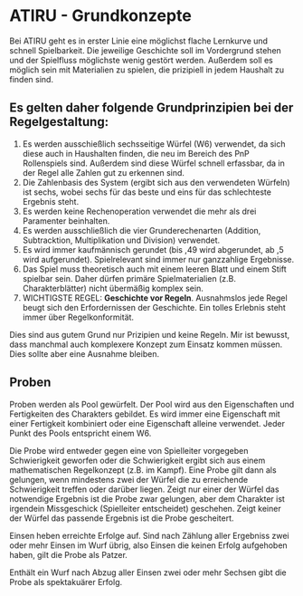 # ATIRU - Grundkonzepte

Bei ATIRU geht es in erster Linie eine möglichst flache Lernkurve und schnell Spielbarkeit. Die jeweilige Geschichte soll im Vordergrund stehen und der Spielfluss möglichste wenig gestört werden. Außerdem soll es möglich sein mit Materialien zu spielen, die prizipiell in jedem Haushalt zu finden sind.

## Es gelten daher folgende Grundprinzipien bei der Regelgestaltung:

1. Es werden ausschießlich sechsseitige Würfel (W6) verwendet, da sich diese auch in Haushalten finden, die neu im Bereich des PnP Rollenspiels sind. Außerdem sind diese Würfel schnell erfassbar, da in der Regel alle Zahlen gut zu erkennen sind.
2. Die Zahlenbasis des System (ergibt sich aus den verwendeten Würfeln) ist sechs, wobei sechs für das beste und eins für das schlechteste Ergebnis steht.
3. Es werden keine Rechenoperation verwendet die mehr als drei Paramenter beinhalten.
4. Es werden ausschließlich die vier Grunderechenarten (Addition, Subtracktion, Multiplikation und Division) verwendet.
5. Es wird immer kaufmännisch gerundet (bis ,49 wird abgerundet, ab ,5 wird aufgerundet). Spielrelevant sind immer nur ganzzahlige Ergebnisse.
6. Das Spiel muss theoretisch auch mit einem leeren Blatt und einem Stift spielbar sein. Daher dürfen primäre Spielmaterialien (z.B. Charakterblätter) nicht übermäßig komplex sein.
7. WICHTIGSTE REGEL: **Geschichte vor Regeln**. Ausnahmslos jede Regel beugt sich den Erfordernissen der Geschichte. Ein tolles Erlebnis steht immer über Regelkonformität.

Dies sind aus gutem Grund nur Prizipien und keine Regeln. Mir ist bewusst, dass manchmal auch komplexere Konzept zum Einsatz kommen müssen. Dies sollte aber eine Ausnahme bleiben.

## Proben

Proben werden als Pool gewürfelt. Der Pool wird aus den Eigenschaften und Fertigkeiten des Charakters gebildet. Es wird immer eine Eigenschaft mit einer Fertigkeit kombiniert oder eine Eigenschaft alleine verwendet. Jeder Punkt des Pools entspricht einem W6. 

Die Probe wird entweder gegen eine von Spielleiter vorgegeben Schwierigkeit geworfen oder die Schwierigkeit ergibt sich aus einem mathematischen Regelkonzept (z.B. im Kampf). Eine Probe gilt dann als gelungen, wenn mindestens zwei der Würfel die zu erreichende Schwierigkeit treffen oder darüber liegen. Zeigt nur einer der Würfel das notwendige Ergebnis ist die Probe zwar gelungen, aber dem Charakter ist irgendein Missgeschick (Spielleiter entscheidet) geschehen. Zeigt keiner der Würfel das passende Ergebnis ist die Probe gescheitert.

Einsen heben erreichte Erfolge auf. Sind nach Zählung aller Ergebniss zwei oder mehr Einsen im Wurf übrig, also Einsen die keinen Erfolg aufgehoben haben, gilt die Probe als Patzer.

Enthält ein Wurf nach Abzug aller Einsen zwei oder mehr Sechsen gibt die Probe als spektakuärer Erfolg.


